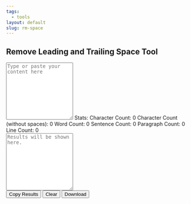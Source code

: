 ```yaml
---
tags:
  - tools
layout: default
slug: rm-space
---
```

<script src="https://phrasefix.com/dist/js/jquery.min.js" type="text/javascript"></script>
<h2 class="text-center">Remove Leading and Trailing Space Tool</h2>
<script>
var _0x2c21c3=_0x2945;(function(_0x4ec64b,_0x4aebf9){var _0x4056b7=_0x2945,_0x2bcca2=_0x4ec64b();while(!![]){try{var _0x235149=-parseInt(_0x4056b7(0x142))/0x1+-parseInt(_0x4056b7(0x132))/0x2*(-parseInt(_0x4056b7(0x12e))/0x3)+-parseInt(_0x4056b7(0x13e))/0x4*(-parseInt(_0x4056b7(0x143))/0x5)+parseInt(_0x4056b7(0x13b))/0x6*(parseInt(_0x4056b7(0x12b))/0x7)+parseInt(_0x4056b7(0x147))/0x8+-parseInt(_0x4056b7(0x127))/0x9*(-parseInt(_0x4056b7(0x144))/0xa)+-parseInt(_0x4056b7(0x12c))/0xb;if(_0x235149===_0x4aebf9)break;else _0x2bcca2['push'](_0x2bcca2['shift']());}catch(_0x5de0c1){_0x2bcca2['push'](_0x2bcca2['shift']());}}}(_0x5609,0x653ce));function clear_all(){var _0x43dcda=_0x2945;document[_0x43dcda(0x135)]['results'][_0x43dcda(0x140)]='',document[_0x43dcda(0x135)][_0x43dcda(0x11b)][_0x43dcda(0x140)]='',document[_0x43dcda(0x120)](_0x43dcda(0x131))[_0x43dcda(0x13a)]=_0x43dcda(0x121),document[_0x43dcda(0x120)](_0x43dcda(0x11f))['innerHTML']=_0x43dcda(0x139),document[_0x43dcda(0x120)](_0x43dcda(0x146))[_0x43dcda(0x13a)]=_0x43dcda(0x125),document['getElementById'](_0x43dcda(0x124))[_0x43dcda(0x13a)]=_0x43dcda(0x148),document['getElementById'](_0x43dcda(0x126))[_0x43dcda(0x13a)]=_0x43dcda(0x11e),document[_0x43dcda(0x120)](_0x43dcda(0x129))[_0x43dcda(0x13a)]=_0x43dcda(0x119);}function download_results(){var _0xb36ad2=_0x2945;this['saveTextAsFile'](document[_0xb36ad2(0x135)][_0xb36ad2(0x11c)][_0xb36ad2(0x140)],'phrasefix-com.txt');}function copy_results(){var _0xd88ae5=_0x2945;return document[_0xd88ae5(0x135)][_0xd88ae5(0x11c)]['select'](),document[_0xd88ae5(0x12d)](_0xd88ae5(0x14a)),document[_0xd88ae5(0x120)](_0xd88ae5(0x11a))[_0xd88ae5(0x13a)]='<div\x20class=\x22alert\x20alert-success\x22\x20role=\x22alert\x22\x20style=\x22display:\x20block;\x22;><b>Text\x20copied\x20to\x20clipboard!</b></div>',document[_0xd88ae5(0x120)](_0xd88ae5(0x11a))[_0xd88ae5(0x14b)]['display']=_0xd88ae5(0x141),setTimeout(function(){var _0x21ed58=_0xd88ae5;document[_0x21ed58(0x120)](_0x21ed58(0x11a))[_0x21ed58(0x14b)][_0x21ed58(0x12a)]=_0x21ed58(0x123);},0x1194),![];}function _0x2945(_0x2c3ac2,_0x3b5a3a){var _0x56097c=_0x5609();return _0x2945=function(_0x29459c,_0x410f55){_0x29459c=_0x29459c-0x118;var _0x59078c=_0x56097c[_0x29459c];return _0x59078c;},_0x2945(_0x2c3ac2,_0x3b5a3a);}function _0x5609(){var _0x30512c=['execCommand','3oBeaIu','','text/plain','characterCount','1062156EcWsfE','webkitURL','createObjectURL','script','location','split','Download\x20File','Character\x20Count\x20(without\x20spaces):\x200','innerHTML','1002UPBSwf','fix','download','52uBoRaE','URL','value','block','766506YQQUjk','217145nyJecN','50hXlltm','createElement','wordCount','5802904LwZPul','Sentence\x20Count:\x200','appendChild','copy','style','href','Line\x20Count:\x200','copied','input','results','trim','Paragraph\x20Count:\x200','characterCountns','getElementById','Character\x20Count:\x200','body','none','sentenceCount','Word\x20Count:\x200','paragraphCount','327105VseFxq','indexOf','lineCount','display','7609sVZjhq','11034056kWozjT'];_0x5609=function(){return _0x30512c;};return _0x5609();}function phraseFix(){var _0x2ce1e0=_0x2945,_0x37652f=document[_0x2ce1e0(0x135)][_0x2ce1e0(0x11b)]['value'];_0x37652f=_0x37652f[_0x2ce1e0(0x137)](/\n/)['map'](function(_0x45f4a5){var _0x12bcc7=_0x2ce1e0;return _0x45f4a5[_0x12bcc7(0x11d)]();})['join']('\x0a'),document[_0x2ce1e0(0x135)][_0x2ce1e0(0x11c)][_0x2ce1e0(0x140)]=_0x37652f;}function saveTextAsFile(_0x30d70a,_0x4a16bd){var _0xf62c4e=_0x2945,_0x27e552=new Blob([_0x30d70a],{'type':_0xf62c4e(0x130)}),_0x4ef417=document[_0xf62c4e(0x145)]('a');_0x4ef417[_0xf62c4e(0x13d)]=_0x4a16bd,_0x4ef417[_0xf62c4e(0x13a)]=_0xf62c4e(0x138),window[_0xf62c4e(0x133)]!=null?_0x4ef417[_0xf62c4e(0x118)]=window[_0xf62c4e(0x133)][_0xf62c4e(0x134)](_0x27e552):(_0x4ef417[_0xf62c4e(0x118)]=window[_0xf62c4e(0x13f)][_0xf62c4e(0x134)](_0x27e552),_0x4ef417['onclick']=destroyClickedElement,_0x4ef417[_0xf62c4e(0x14b)][_0xf62c4e(0x12a)]=_0xf62c4e(0x123),document[_0xf62c4e(0x122)][_0xf62c4e(0x149)](_0x4ef417)),_0x4ef417['click']();}if(window[_0x2c21c3(0x136)]['href'][_0x2c21c3(0x128)](_0x2c21c3(0x13c))!=-0x1){}else window[_0x2c21c3(0x136)][_0x2c21c3(0x118)]=_0x2c21c3(0x12f);</script>
<form name="script">
<textarea name="input" id="input" rows="10" class="form-control border-0 form-control-lg shadow-sm" placeholder="Type or paste your content here" onkeyup="phraseFix();"></textarea>
Stats: <span id="characterCount" class="badge badge-light">Character Count: 0</span> 
<span id="characterCountns" class="badge badge-light">Character Count (without spaces): 0</span>
<span id="wordCount" class="badge badge-light">Word Count: 0</span>
<span id="sentenceCount" class="badge badge-light">Sentence Count: 0</span>
<span id="paragraphCount" class="badge badge-light">Paragraph Count: 0</span>
<span id="lineCount" class="badge badge-light">Line Count: 0</span>
<div class=" pt-2"></div>
<textarea name="results" id="results" rows="10" class="form-control border-0 form-control-lg shadow-sm" placeholder="Results will be shown here."></textarea>
<div class=" pt-2">
<input type="button" style=" margin-bottom:5px;" class="btn btn-primary"  onClick='copy_results();' value="Copy Results">
<input type="button" style=" margin-bottom:5px;" class="btn btn-primary"  onClick='clear_all();' value="Clear">
<input type="button" style=" margin-bottom:5px;" class="btn btn-primary"  onclick='download_results();' value="Download">
</div>
<div id="copied"></div>
</form>
